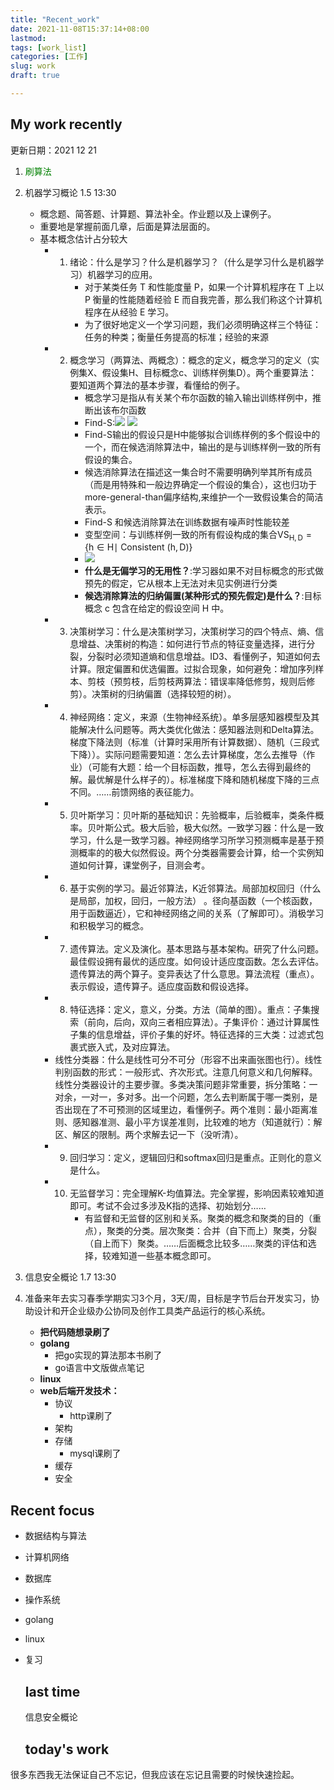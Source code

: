 ```yaml
---
title: "Recent_work"
date: 2021-11-08T15:37:14+08:00
lastmod:
tags: [work_list]
categories: [工作]
slug: work
draft: true

---
```


## My work recently

更新日期：2021 12 21

1. <font color=Green>刷算法</font>

2. 机器学习概论 1.5 13:30
   
   - 概念题、简答题、计算题、算法补全。作业题以及上课例子。
   - 重要地是掌握前面几章，后面是算法层面的。
   - 基本概念估计占分较大
     - 1. 绪论：什么是学习？什么是机器学习？（什么是学习什么是机器学习）机器学习的应用。
          - 对于某类任务 T 和性能度量 P，如果一个计算机程序在 T 上以 P 衡量的性能随着经验 E 而自我完善，那么我们称这个计算机程序在从经验 E 学习。
          - 为了很好地定义一个学习问题，我们必须明确这样三个特征：任务的种类；衡量任务提高的标准；经验的来源
     - 2. 概念学习（两算法、两概念）：概念的定义，概念学习的定义（实例集X、假设集H、目标概念c、训练样例集D）。两个重要算法：要知道两个算法的基本步骤，看懂给的例子。
          - 概念学习是指从有关某个布尔函数的输入输出训练样例中，推断出该布尔函数
          - Find-S:![](https://raw.githubusercontent.com/QizhengZou/Drawing_bed/main/20211226211459.png)   ![](https://raw.githubusercontent.com/QizhengZou/Drawing_bed/main/20211226211551.png)
          - Find-S输出的假设只是H中能够拟合训练样例的多个假设中的一个，而在候选消除算法中，输出的是与训练样例一致的所有假设的集合。
          - 候选消除算法在描述这一集合时不需要明确列举其所有成员（而是用特殊和一般边界确定一个假设的集合），这也归功于more-general-than偏序结构,来维护一个一致假设集合的简洁表示。
          - Find-S 和候选消除算法在训练数据有噪声时性能较差
          - 变型空间：与训练样例一致的所有假设构成的集合$\mathrm{VS}_{\mathrm{H}, \mathrm{D}}=\{\mathrm{h} \in \mathrm{H} \mid$ Consistent $(\mathrm{h}, \mathrm{D})\}$
          - ![](https://raw.githubusercontent.com/QizhengZou/Drawing_bed/main/20211226212150.png)
          - **什么是无偏学习的无用性？**:学习器如果不对目标概念的形式做预先的假定，它从根本上无法对未见实例进行分类
          - **候选消除算法的归纳偏置(某种形式的预先假定)是什么？**:目标概念 c 包含在给定的假设空间 H 中。
     - 3. 决策树学习：什么是决策树学习，决策树学习的四个特点、熵、信息增益、决策树的构造：如何进行节点的特征变量选择，进行分裂，分裂时必须知道熵和信息增益。ID3、看懂例子，知道如何去计算。限定偏置和优选偏置。过拟合现象，如何避免：增加序列样本、剪枝（预剪枝，后剪枝两算法：错误率降低修剪，规则后修剪）。决策树的归纳偏置（选择较短的树）。
     - 4. 神经网络：定义，来源（生物神经系统）。单多层感知器模型及其能解决什么问题等。两大类优化做法：感知器法则和Delta算法。梯度下降法则（标准（计算时采用所有计算数据）、随机（三段式下降））。实际问题需要知道：怎么去计算梯度，怎么去推导（作业）（可能有大题：给一个目标函数，推导，怎么去得到最终的解。最优解是什么样子的）。标准梯度下降和随机梯度下降的三点不同。……前馈网络的表征能力。
     - 5. 贝叶斯学习：贝叶斯的基础知识：先验概率，后验概率，类条件概率。贝叶斯公式。极大后验，极大似然。一致学习器：什么是一致学习，什么是一致学习器。神经网络学习所学习预测概率是基于预测概率的的极大似然假设。两个分类器需要会计算，给一个实例知道如何计算，课堂例子，目测会考。
     - 6. 基于实例的学习。最近邻算法，K近邻算法。局部加权回归（什么是局部，加权，回归，一般方法） 。径向基函数（一个核函数，用于函数逼近），它和神经网络之间的关系（了解即可）。消极学习和积极学习的概念。
     - 7. 遗传算法。定义及演化。基本思路与基本架构。研究了什么问题。最佳假设拥有最优的适应度。如何设计适应度函数。怎么去评估。遗传算法的两个算子。变异表达了什么意思。算法流程（重点）。表示假设，遗传算子。适应度函数和假设选择。
     - 8. 特征选择：定义，意义，分类。方法（简单的图）。重点：子集搜索（前向，后向，双向三者相应算法）。子集评价：通过计算属性子集的信息增益，评价子集的好坏。特征选择的三大类：过滤式包裹式嵌入式，及对应算法。
     - 线性分类器：什么是线性可分不可分（形容不出来画张图也行）。线性判别函数的形式：一般形式、齐次形式。注意几何意义和几何解释。线性分类器设计的主要步骤。多类决策问题非常重要，拆分策略：一对余，一对一，多对多。出一个问题，怎么去判断属于哪一类别，是否出现在了不可预测的区域里边，看懂例子。两个准则：最小距离准则、感知器准测、最小平方误差准则，比较难的地方（知道就行）：解区、解区的限制。两个求解去记一下（没听清）。
     - 9. 回归学习：定义，逻辑回归和softmax回归是重点。正则化的意义是什么。
     - 10. 无监督学习：完全理解K-均值算法。完全掌握，影响因素较难知道即可。考试不会过多涉及K指的选择、初始划分……
           - 有监督和无监督的区别和关系。聚类的概念和聚类的目的（重点），聚类的分类。层次聚类：合并（自下而上）聚类，分裂（自上而下）聚类。……后面概念比较多……聚类的评估和选择，较难知道一些基本概念即可。

3. 信息安全概论 1.7 13:30

4. 准备来年去实习春季学期实习3个月，3天/周，目标是字节后台开发实习，协助设计和开企业级办公协同及创作工具类产品运行的核心系统。
     - **把代码随想录刷了**
     - **golang**
          - 把go实现的算法那本书刷了
          - go语言中文版做点笔记
     - **linux**
     - **web后端开发技术：**
          - 协议
               - http课刷了
          - 架构
          - 存储
               - mysql课刷了
          - 缓存
          - 安全
## Recent focus

- 数据结构与算法

- 计算机网络

- 数据库

- 操作系统

- golang

- linux

- 复习
  
  ## last time
  
  信息安全概论
  
  ## today's work



很多东西我无法保证自己不忘记，但我应该在忘记且需要的时候快速捡起。
